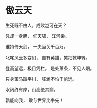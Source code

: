 # 傲云天

生死既不由人，成败岂可在天？

凭却一身胆， 仰天啸， 江河染。

谁持倚天剑， 一夫当关千百万。

叱咤风云多变幻， 自有英雄，笑把乾坤转。

登高望远，极目凭栏。 是处萧条，不见人烟。

只身策马踏平川， 狂澜不怕千帆远。

水阔终有岸，山高绝其巅。

孰能向我， 敢与世界比争先！
